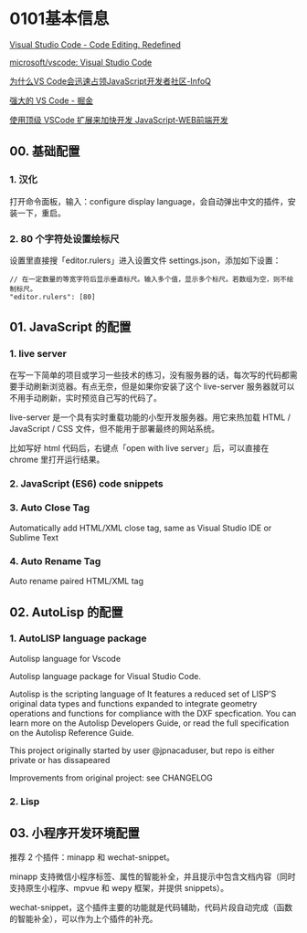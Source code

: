 # 0101基本信息

[Visual Studio Code - Code Editing. Redefined](https://code.visualstudio.com/)

[microsoft/vscode: Visual Studio Code](https://github.com/microsoft/vscode)

[为什么VS Code会迅速占领JavaScript开发者社区-InfoQ](https://www.infoq.cn/article/0dmxg9Oo1UCRGhZ2g_cy)

[强大的 VS Code - 掘金](https://juejin.im/post/5b123ace6fb9a01e6f560a4b)

[使用顶级 VSCode 扩展来加快开发 JavaScript-WEB前端开发](https://www.html.cn/archives/9507)

## 00. 基础配置

### 1. 汉化

打开命令面板，输入：configure display language，会自动弹出中文的插件，安装一下，重启。

### 2. 80 个字符处设置绘标尺

设置里直接搜「editor.rulers」进入设置文件 settings.json，添加如下设置：

```
// 在一定数量的等宽字符后显示垂直标尺。输入多个值，显示多个标尺。若数组为空，则不绘制标尺。
"editor.rulers": [80]
```

## 01. JavaScript 的配置

### 1. live server

在写一下简单的项目或学习一些技术的练习，没有服务器的话，每次写的代码都需要手动刷新浏览器。有点无奈，但是如果你安装了这个 live-server 服务器就可以不用手动刷新，实时预览自己写的代码了。

live-server 是一个具有实时重载功能的小型开发服务器。用它来热加载 HTML / JavaScript / CSS 文件，但不能用于部署最终的网站系统。

比如写好 html 代码后，右键点「open with live server」后，可以直接在 chrome 里打开运行结果。

### 2. JavaScript (ES6) code snippets


### 3. Auto Close Tag

Automatically add HTML/XML close tag, same as Visual Studio IDE or Sublime Text

### 4. Auto Rename Tag

Auto rename paired HTML/XML tag

## 02. AutoLisp 的配置

### 1. AutoLISP language package

Autolisp language for Vscode

Autolisp language package for Visual Studio Code.

Autolisp is the scripting language of It features a reduced set of LISP'S original data types and functions expanded to integrate geometry operations and functions for compliance with the DXF specfication. You can learn more on the Autolisp Developers Guide, or read the full specification on the Autolisp Reference Guide.

This project originally started by user @jpnacaduser, but repo is either private or has dissapeared

Improvements from original project: see CHANGELOG

### 2. Lisp

## 03. 小程序开发环境配置

推荐 2 个插件：minapp 和 wechat-snippet。

minapp 支持微信小程序标签、属性的智能补全，并且提示中包含文档内容（同时支持原生小程序、mpvue 和 wepy 框架，并提供 snippets）。

wechat-snippet，这个插件主要的功能就是代码辅助，代码片段自动完成（函数的智能补全），可以作为上个插件的补充。


 